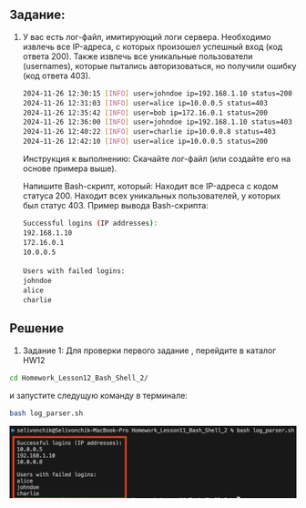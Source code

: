 ## Задание:
1.  У вас есть лог-файл, имитирующий логи сервера.
    Необходимо извлечь все IP-адреса, с которых произошел успешный вход (код ответа 200). Также извлечь все уникальные пользователи (usernames), которые пытались авторизоваться, но получили ошибку (код ответа 403).
    ```bash
    2024-11-26 12:30:15 [INFO] user=johndoe ip=192.168.1.10 status=200
    2024-11-26 12:31:03 [INFO] user=alice ip=10.0.0.5 status=403
    2024-11-26 12:35:42 [INFO] user=bob ip=172.16.0.1 status=200
    2024-11-26 12:36:00 [INFO] user=johndoe ip=192.168.1.10 status=403
    2024-11-26 12:40:22 [INFO] user=charlie ip=10.0.0.8 status=403
    2024-11-26 12:42:10 [INFO] user=alice ip=10.0.0.5 status=200
    ```
    Инструкция к выполнению:
    Скачайте лог-файл (или создайте его на основе примера выше).

    Напишите Bash-скрипт, который:
    Находит все IP-адреса с кодом статуса 200.
    Находит всех уникальных пользователей, у которых был статус 403.
    Пример вывода Bash-скрипта:
    ```bash
    Successful logins (IP addresses):
    192.168.1.10
    172.16.0.1
    10.0.0.5

    Users with failed logins:
    johndoe
    alice
    charlie
    ```

## Решение
1. Задание 1:
Для проверки первого задание , перейдите в каталог HW12
```bash
cd Homework_Lesson12_Bash_Shell_2/
```
и запустите следущую команду в терминале:
```bash
bash log_parser.sh
```
![alt text](template/image/image.png)